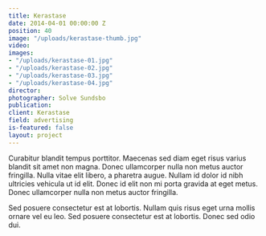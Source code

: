 ```yaml
---
title: Kerastase
date: 2014-04-01 00:00:00 Z
position: 40
image: "/uploads/kerastase-thumb.jpg"
video: 
images:
- "/uploads/kerastase-01.jpg"
- "/uploads/kerastase-02.jpg"
- "/uploads/kerastase-03.jpg"
- "/uploads/kerastase-04.jpg"
director: 
photographer: Solve Sundsbo
publication: 
client: Kerastase
field: advertising
is-featured: false
layout: project
---
```


Curabitur blandit tempus porttitor. Maecenas sed diam eget risus varius blandit sit amet non magna. Donec ullamcorper nulla non metus auctor fringilla. Nulla vitae elit libero, a pharetra augue. Nullam id dolor id nibh ultricies vehicula ut id elit. Donec id elit non mi porta gravida at eget metus. Donec ullamcorper nulla non metus auctor fringilla.

Sed posuere consectetur est at lobortis. Nullam quis risus eget urna mollis ornare vel eu leo. Sed posuere consectetur est at lobortis. Donec sed odio dui.